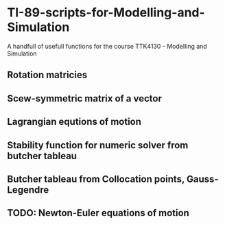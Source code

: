 # TI-89-scripts-for-Modelling-and-Simulation
A handfull of usefull functions for the course TTK4130 - Modelling and Simulation

## Rotation matricies

## Scew-symmetric matrix of a vector

## Lagrangian equtions of motion

## Stability function for numeric solver from butcher tableau

## Butcher tableau from Collocation points, Gauss-Legendre

## TODO: Newton-Euler equations of motion
